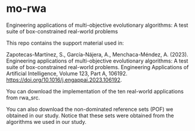# mo-rwa
Engineering applications of multi-objective evolutionary algorithms: A test suite of box-constrained real-world problems

This repo contains the support material used in:

Zapotecas-Martínez, S., García-Nájera, A., Menchaca-Méndez, A. (2023). 
Engineering applications of multi-objective evolutionary algorithms: A test suite of box-constrained real-world problems. 
Engineering Applications of Artificial Intelligence, Volume 123, Part A, 106192. https://doi.org/10.1016/j.engappai.2023.106192.

You can download the implementation of the ten real-world applications from rwa_src.

You can also download the non-dominated reference sets (POF) we obtained in our study. Notice that these sets were obtained from 
the algorithms we used in our study.
